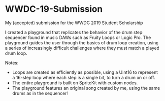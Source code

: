 # WWDC-19-Submission
My (accepted) submission for the WWDC 2019 Student Scholarship

I created a playground that replicates the behavior of the drum step sequencer found in music DAWs such as Fruity Loops or Logic Pro. The playground guides the user through the basics of drum loop creation, using a series of increasingly difficult challenges where they must match a played drum loop.



Notes:
- Loops are created as efficiently as possible, using a UInt16 to represent a 16-step loop where each step is a single bit, to turn a drum on or off. 
- The entire playground is built on SpriteKit with custom nodes.
- The playground features an original song created by me, using the same drums as in the sequencer!
